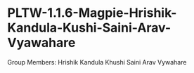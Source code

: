 # PLTW-1.1.6-Magpie-Hrishik-Kandula-Kushi-Saini-Arav-Vyawahare
Group Members:
Hrishik Kandula
Khushi Saini
Arav Vywahare
